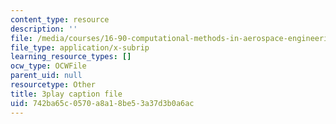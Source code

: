 ```yaml
---
content_type: resource
description: ''
file: /media/courses/16-90-computational-methods-in-aerospace-engineering-spring-2014/742ba65c0570a8a18be53a37d3b0a6ac_ruZ33P1ICRs.srt
file_type: application/x-subrip
learning_resource_types: []
ocw_type: OCWFile
parent_uid: null
resourcetype: Other
title: 3play caption file
uid: 742ba65c-0570-a8a1-8be5-3a37d3b0a6ac
---
```

